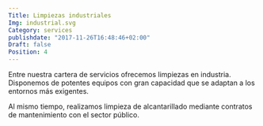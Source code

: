 ```yaml
---
Title: Limpiezas industriales
Img: industrial.svg
Category: services
publishdate: "2017-11-26T16:48:46+02:00"
Draft: false
Position: 4
---
```


Entre nuestra cartera de servicios ofrecemos limpiezas en industria. Disponemos de potentes equipos con gran capacidad que se adaptan a los entornos más exigentes.

Al mismo tiempo, realizamos limpieza de alcantarillado mediante contratos de mantenimiento con el sector público.
